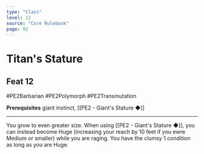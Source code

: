```yaml
---
type: "Class"
level: 12
source: "Core Rulebook"
page: 92
---
```

# Titan's Stature
## Feat 12
#PE2Barbarian #PE2Polymorph #PE2Transmutation 

**Prerequisites** giant instinct, [[PE2 - Giant's Stature ◆]]

---
You grow to even greater size. When using [[PE2 - Giant's Stature ◆]], you can instead become Huge (increasing your reach by 10 feet if you ewre Medium or smaller) while you are raging. You have the clumsy 1 condition as long as you are Huge.